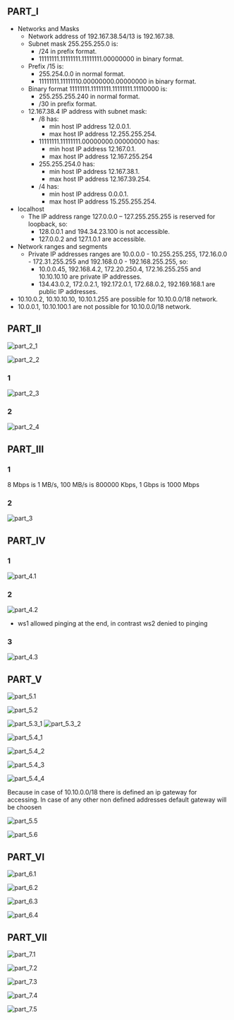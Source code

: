 ## PART_I

* Networks and Masks
  * Network address of 192.167.38.54/13 is 192.167.38.
  * Subnet mask 255.255.255.0 is:
    * /24 in prefix format.
    * 11111111.11111111.11111111.00000000 in binary format.
  * Prefix /15 is:
    * 255.254.0.0 in normal format.
    * 11111111.11111110.00000000.00000000 in binary format.
  * Binary format 11111111.11111111.11111111.11110000 is:
    * 255.255.255.240 in normal format.
    * /30 in prefix format.
  * 12.167.38.4 IP address with subnet mask:
    * /8 has:
      * min host IP address 12.0.0.1.
      * max host IP address 12.255.255.254.
    * 11111111.11111111.00000000.00000000 has:
      * min host IP address 12.167.0.1.
      * max host IP address 12.167.255.254
    * 255.255.254.0 has:
      * min host IP address 12.167.38.1.
      * max host IP address 12.167.39.254.
    * /4 has:
      * min host IP address 0.0.0.1.
      * max host IP address 15.255.255.254.
* localhost
  * The IP address range 127.0.0.0 – 127.255.255.255 is reserved for loopback, so:
    * 128.0.0.1 and 194.34.23.100 is not accessible.
    * 127.0.0.2 and 127.1.0.1 are accessible.
* Network ranges and segments
  * Private IP addresses ranges are 10.0.0.0 - 10.255.255.255, 172.16.0.0 - 172.31.255.255 and 192.168.0.0 - 192.168.255.255, so:
    * 10.0.0.45, 192.168.4.2, 172.20.250.4, 172.16.255.255 and 10.10.10.10 are private IP addresses.
    * 134.43.0.2, 172.0.2.1, 192.172.0.1, 172.68.0.2, 192.169.168.1 are public IP addresses.
* 10.10.0.2, 10.10.10.10, 10.10.1.255 are possible for 10.10.0.0/18 network.
* 10.0.0.1, 10.10.100.1 are not possible for 10.10.0.0/18 network.

## PART_II
![part_2_1](pics/part_2_1.png)

![part_2_2](pics/part_2_2.png)

### 1
![part_2_3](pics/part_2_3.png)

### 2
![part_2_4](pics/part_2_4.png)

## PART_III

### 1
8 Mbps is 1 MB/s, 100 MB/s is 800000 Kbps, 1 Gbps is 1000 Mbps

### 2
![part_3](pics/part_3.png)

## PART_IV

### 1
![part_4.1](pics/part_4.1.png)

### 2
![part_4.2](pics/part_4.2.png)

* ws1 allowed pinging at the end, in contrast ws2 denied to pinging

### 3
![part_4.3](pics/part_4.3.png)

## PART_V
![part_5.1](pics/part_5.1.png)

![part_5.2](pics/part_5.2.png)

![part_5.3_1](pics/part_5.3.png)
![part_5.3_2](pics/part_5.3_1.png)

![part_5.4_1](pics/part_5.4_1.png)

![part_5.4_2](pics/part_5.4_2.png)

![part_5.4_3](pics/part_5.4_3.png)

![part_5.4_4](pics/part_5.4_4.png)

Because in case of 10.10.0.0/18 there is defined an ip gateway for accessing. In case of any other non defined addresses default gateway will be choosen

![part_5.5](pics/part_5.5.png)

![part_5.6](pics/part_5.6.png)

## PART_VI

![part_6.1](pics/part_6.1.png)

![part_6.2](pics/part_6.2.png)

![part_6.3](pics/part_6.3.png)

![part_6.4](pics/part_6.4.png)

## PART_VII

![part_7.1](pics/part_7.1.png)

![part_7.2](pics/part_7.2.png)

![part_7.3](pics/part_7.3.png)

![part_7.4](pics/part_7.4.png)

![part_7.5](pics/part_7.5.png)